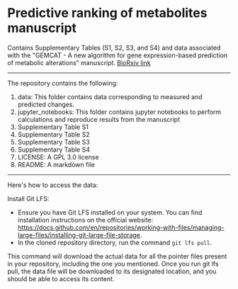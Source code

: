 # Predictive ranking of metabolites manuscript
Contains Supplementary Tables (S1, S2, S3, and S4) and data associated with the "GEMCAT - A new algorithm for gene expression-based prediction of metabolic alterations" manuscript. [BioRxiv link](https://www.biorxiv.org/content/10.1101/2024.01.15.575710v1)

****
The repository contains the following:
1. data: This folder contains data corresponding to measured and predicted changes.
2. jupyter_notebooks: This folder contains jupyter notebooks to perform calculations and reproduce results from the manuscript
3. Supplementary Table S1
4. Supplementary Table S2
5. Supplementary Table S3
6. Supplementary Table S4
7. LICENSE: A GPL 3.0 license
8. README: A markdown file

****
Here's how to access the data:

Install Git LFS: 
  * Ensure you have Git LFS installed on your system. You can find installation instructions on the official website: https://docs.github.com/en/repositories/working-with-files/managing-large-files/installing-git-large-file-storage.
  * In the cloned repository directory, run the command ```git lfs pull```.

This command will download the actual data for all the pointer files present in your repository, including the one you mentioned.
Once you run git lfs pull, the data file will be downloaded to its designated location, and you should be able to access its content.
